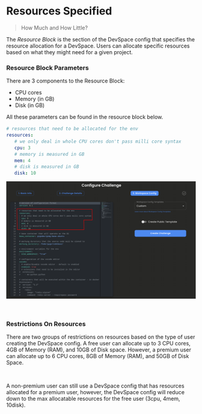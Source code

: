 # Resources Specified
>How Much and How Little?

The *Resource Block* is the section of the DevSpace config that specifies the resource allocation for a DevSpace. Users can allocate specific resources based on what they might need for a given project.


### **Resource Block Parameters**

There are 3 components to the Resource Block:
- CPU cores
- Memory (in GB)
- Disk (in GB)

All these parameters can be found in the resource block below.

```yaml
# resources that need to be allocated for the env
resources:
   # we only deal in whole CPU cores don't pass milli core syntax
   cpu: 3
   # memory is measured in GB
   mem: 4
   # disk is measured in GB
   disk: 10
```

![workspace_config_resource_block.png.svg](https://raw.githubusercontent.com/Gage-Technologies/gigo-documentation/master/workspace/resources_specified/workspace_config_resource_block.png.svg)

</br>

### **Restrictions On Resources**

There are two groups of restrictions on resources based on the type of user creating the DevSpace config. A free user can allocate up to 3 CPU cores, 4GB of Memory (RAM), and 10GB of Disk space. However, a premium user can allocate up to 6 CPU cores, 8GB of Memory (RAM), and 50GB of Disk Space.

</br>

A non-premium user can still use a DevSpace config that has resources allocated for a premium user, however, the DevSpace config will reduce down to the max allocatable resources for the free user (3cpu, 4mem, 10disk).

